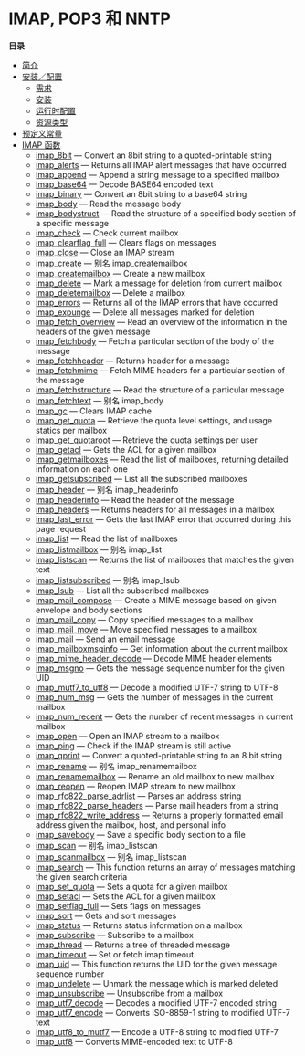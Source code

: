 IMAP, POP3 和 NNTP
==================

**目录**

-   [简介](/intro/imap.html)
-   [安装／配置](/imap/setup.html)
    -   [需求](/imap/setup.html#需求)
    -   [安装](/imap/setup.html#安装)
    -   [运行时配置](/imap/setup.html#运行时配置)
    -   [资源类型](/imap/setup.html#资源类型)
-   [预定义常量](/imap/constants.html)
-   [IMAP 函数](/ref/imap.html)
    -   [imap\_8bit](/ref/imap.html#imap_8bit) — Convert an 8bit string
        to a quoted-printable string
    -   [imap\_alerts](/ref/imap.html#imap_alerts) — Returns all IMAP
        alert messages that have occurred
    -   [imap\_append](/ref/imap.html#imap_append) — Append a string
        message to a specified mailbox
    -   [imap\_base64](/ref/imap.html#imap_base64) — Decode BASE64
        encoded text
    -   [imap\_binary](/ref/imap.html#imap_binary) — Convert an 8bit
        string to a base64 string
    -   [imap\_body](/ref/imap.html#imap_body) — Read the message body
    -   [imap\_bodystruct](/ref/imap.html#imap_bodystruct) — Read the
        structure of a specified body section of a specific message
    -   [imap\_check](/ref/imap.html#imap_check) — Check current mailbox
    -   [imap\_clearflag\_full](/ref/imap.html#imap_clearflag_full) —
        Clears flags on messages
    -   [imap\_close](/ref/imap.html#imap_close) — Close an IMAP stream
    -   [imap\_create](/ref/imap.html#imap_create) — 别名
        imap\_createmailbox
    -   [imap\_createmailbox](/ref/imap.html#imap_createmailbox) —
        Create a new mailbox
    -   [imap\_delete](/ref/imap.html#imap_delete) — Mark a message for
        deletion from current mailbox
    -   [imap\_deletemailbox](/ref/imap.html#imap_deletemailbox) —
        Delete a mailbox
    -   [imap\_errors](/ref/imap.html#imap_errors) — Returns all of the
        IMAP errors that have occurred
    -   [imap\_expunge](/ref/imap.html#imap_expunge) — Delete all
        messages marked for deletion
    -   [imap\_fetch\_overview](/ref/imap.html#imap_fetch_overview) —
        Read an overview of the information in the headers of the given
        message
    -   [imap\_fetchbody](/ref/imap.html#imap_fetchbody) — Fetch a
        particular section of the body of the message
    -   [imap\_fetchheader](/ref/imap.html#imap_fetchheader) — Returns
        header for a message
    -   [imap\_fetchmime](/ref/imap.html#imap_fetchmime) — Fetch MIME
        headers for a particular section of the message
    -   [imap\_fetchstructure](/ref/imap.html#imap_fetchstructure) —
        Read the structure of a particular message
    -   [imap\_fetchtext](/ref/imap.html#imap_fetchtext) — 别名
        imap\_body
    -   [imap\_gc](/ref/imap.html#imap_gc) — Clears IMAP cache
    -   [imap\_get\_quota](/ref/imap.html#imap_get_quota) — Retrieve the
        quota level settings, and usage statics per mailbox
    -   [imap\_get\_quotaroot](/ref/imap.html#imap_get_quotaroot) —
        Retrieve the quota settings per user
    -   [imap\_getacl](/ref/imap.html#imap_getacl) — Gets the ACL for a
        given mailbox
    -   [imap\_getmailboxes](/ref/imap.html#imap_getmailboxes) — Read
        the list of mailboxes, returning detailed information on each
        one
    -   [imap\_getsubscribed](/ref/imap.html#imap_getsubscribed) — List
        all the subscribed mailboxes
    -   [imap\_header](/ref/imap.html#imap_header) — 别名
        imap\_headerinfo
    -   [imap\_headerinfo](/ref/imap.html#imap_headerinfo) — Read the
        header of the message
    -   [imap\_headers](/ref/imap.html#imap_headers) — Returns headers
        for all messages in a mailbox
    -   [imap\_last\_error](/ref/imap.html#imap_last_error) — Gets the
        last IMAP error that occurred during this page request
    -   [imap\_list](/ref/imap.html#imap_list) — Read the list of
        mailboxes
    -   [imap\_listmailbox](/ref/imap.html#imap_listmailbox) — 别名
        imap\_list
    -   [imap\_listscan](/ref/imap.html#imap_listscan) — Returns the
        list of mailboxes that matches the given text
    -   [imap\_listsubscribed](/ref/imap.html#imap_listsubscribed) —
        别名 imap\_lsub
    -   [imap\_lsub](/ref/imap.html#imap_lsub) — List all the subscribed
        mailboxes
    -   [imap\_mail\_compose](/ref/imap.html#imap_mail_compose) — Create
        a MIME message based on given envelope and body sections
    -   [imap\_mail\_copy](/ref/imap.html#imap_mail_copy) — Copy
        specified messages to a mailbox
    -   [imap\_mail\_move](/ref/imap.html#imap_mail_move) — Move
        specified messages to a mailbox
    -   [imap\_mail](/ref/imap.html#imap_mail) — Send an email message
    -   [imap\_mailboxmsginfo](/ref/imap.html#imap_mailboxmsginfo) — Get
        information about the current mailbox
    -   [imap\_mime\_header\_decode](/ref/imap.html#imap_mime_header_decode)
        — Decode MIME header elements
    -   [imap\_msgno](/ref/imap.html#imap_msgno) — Gets the message
        sequence number for the given UID
    -   [imap\_mutf7\_to\_utf8](/ref/imap.html#imap_mutf7_to_utf8) —
        Decode a modified UTF-7 string to UTF-8
    -   [imap\_num\_msg](/ref/imap.html#imap_num_msg) — Gets the number
        of messages in the current mailbox
    -   [imap\_num\_recent](/ref/imap.html#imap_num_recent) — Gets the
        number of recent messages in current mailbox
    -   [imap\_open](/ref/imap.html#imap_open) — Open an IMAP stream to
        a mailbox
    -   [imap\_ping](/ref/imap.html#imap_ping) — Check if the IMAP
        stream is still active
    -   [imap\_qprint](/ref/imap.html#imap_qprint) — Convert a
        quoted-printable string to an 8 bit string
    -   [imap\_rename](/ref/imap.html#imap_rename) — 别名
        imap\_renamemailbox
    -   [imap\_renamemailbox](/ref/imap.html#imap_renamemailbox) —
        Rename an old mailbox to new mailbox
    -   [imap\_reopen](/ref/imap.html#imap_reopen) — Reopen IMAP stream
        to new mailbox
    -   [imap\_rfc822\_parse\_adrlist](/ref/imap.html#imap_rfc822_parse_adrlist)
        — Parses an address string
    -   [imap\_rfc822\_parse\_headers](/ref/imap.html#imap_rfc822_parse_headers)
        — Parse mail headers from a string
    -   [imap\_rfc822\_write\_address](/ref/imap.html#imap_rfc822_write_address)
        — Returns a properly formatted email address given the mailbox,
        host, and personal info
    -   [imap\_savebody](/ref/imap.html#imap_savebody) — Save a specific
        body section to a file
    -   [imap\_scan](/ref/imap.html#imap_scan) — 别名 imap\_listscan
    -   [imap\_scanmailbox](/ref/imap.html#imap_scanmailbox) — 别名
        imap\_listscan
    -   [imap\_search](/ref/imap.html#imap_search) — This function
        returns an array of messages matching the given search criteria
    -   [imap\_set\_quota](/ref/imap.html#imap_set_quota) — Sets a quota
        for a given mailbox
    -   [imap\_setacl](/ref/imap.html#imap_setacl) — Sets the ACL for a
        given mailbox
    -   [imap\_setflag\_full](/ref/imap.html#imap_setflag_full) — Sets
        flags on messages
    -   [imap\_sort](/ref/imap.html#imap_sort) — Gets and sort messages
    -   [imap\_status](/ref/imap.html#imap_status) — Returns status
        information on a mailbox
    -   [imap\_subscribe](/ref/imap.html#imap_subscribe) — Subscribe to
        a mailbox
    -   [imap\_thread](/ref/imap.html#imap_thread) — Returns a tree of
        threaded message
    -   [imap\_timeout](/ref/imap.html#imap_timeout) — Set or fetch imap
        timeout
    -   [imap\_uid](/ref/imap.html#imap_uid) — This function returns the
        UID for the given message sequence number
    -   [imap\_undelete](/ref/imap.html#imap_undelete) — Unmark the
        message which is marked deleted
    -   [imap\_unsubscribe](/ref/imap.html#imap_unsubscribe) —
        Unsubscribe from a mailbox
    -   [imap\_utf7\_decode](/ref/imap.html#imap_utf7_decode) — Decodes
        a modified UTF-7 encoded string
    -   [imap\_utf7\_encode](/ref/imap.html#imap_utf7_encode) — Converts
        ISO-8859-1 string to modified UTF-7 text
    -   [imap\_utf8\_to\_mutf7](/ref/imap.html#imap_utf8_to_mutf7) —
        Encode a UTF-8 string to modified UTF-7
    -   [imap\_utf8](/ref/imap.html#imap_utf8) — Converts MIME-encoded
        text to UTF-8
